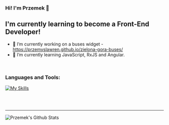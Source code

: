 ### Hi! I'm Przemek 👋
## I'm currently learning to become a Front-End Developer!
- 🔭 I’m currently working on a buses widget - https://przemyslawren.github.io/zielona-gora-buses/
- 🌱 I’m currently learning JavaScript, RxJS and Angular.

<br />

### Languages and Tools:

[![My Skills](https://skillicons.dev/icons?i=vscode,js,ts,angular,html,css,bootstrap,git)](https://skillicons.dev)

<br />
<br />

---

<img align="center" alt="Przemek's Github Stats" src="https://github-readme-stats.vercel.app/api?username=przemyslawren&show_icons=true&hide_border=true" />
